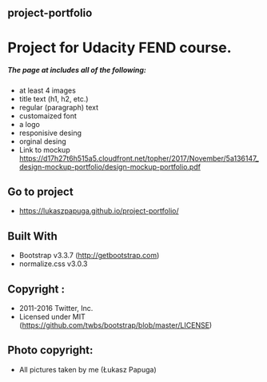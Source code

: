 ## project-portfolio
# Project for Udacity FEND course. 
##### The page at includes all of the following:

* at least 4 images
* title text (h1, h2, etc.)
* regular (paragraph) text
* customaized font
* a logo
* responisive desing
* orginal desing
* Link to mockup https://d17h27t6h515a5.cloudfront.net/topher/2017/November/5a136147_design-mockup-portfolio/design-mockup-portfolio.pdf

## Go to project
*  https://lukaszpapuga.github.io/project-portfolio/
## Built With
* Bootstrap v3.3.7 (http://getbootstrap.com) 
* normalize.css v3.0.3 
## Copyright :
* 2011-2016 Twitter, Inc.
* Licensed under MIT (https://github.com/twbs/bootstrap/blob/master/LICENSE)
## Photo copyright:
* All pictures taken by me (Łukasz Papuga)
